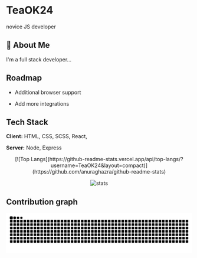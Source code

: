 # TeaOK24

novice JS developer


## 🚀 About Me
I'm a full stack developer...


## Roadmap

- Additional browser support

- Add more integrations


## Tech Stack

**Client:** HTML, CSS, SCSS, React,

**Server:** Node, Express 

<div style="text-align: center;">[![Top Langs](https://github-readme-stats.vercel.app/api/top-langs/?username=TeaOK24&layout=compact)](https://github.com/anuraghazra/github-readme-stats)

![stats](https://github-readme-stats.vercel.app/api?username=TeaOK24&show_icons=true&theme=radical)</div>


## Contribution graph
<div style="text-align: center;">
  <picture>
    <source media="(prefers-color-scheme: dark)" srcset="https://raw.githubusercontent.com/TeaOK24/TeaOK24/refs/heads/output/github-contribution-grid-snake-dark.svg" />
    <source media="(prefers-color-scheme: light)" srcset="https://raw.githubusercontent.com/TeaOK24/TeaOK24/refs/heads/output/github-contribution-grid-snake.svg" />
    <img alt="github-snake" src="https://raw.githubusercontent.com/TeaOK24/TeaOK24/refs/heads/output/github-contribution-grid-snake.svg" />
  </picture>
</div>
